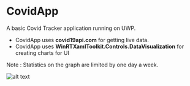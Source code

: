 # CovidApp

A basic Covid Tracker application running on UWP. <br /> 

- CovidApp uses **covid19api.com** for getting live data.
- CovidApp uses **WinRTXamlToolkit.Controls.DataVisualization** for creating charts for UI

Note : Statistics on the graph are limited by one day a week.

![alt text](https://https://github.com/Duckbuddyy/CovidApp/blob/master/Assets/Coviapp.png?raw=true)
